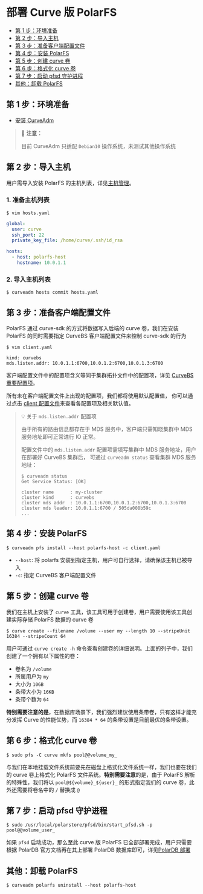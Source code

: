 部署 Curve 版 PolarFS
===

* [第 1 步：环境准备](#第-1-步环境准备)
* [第 2 步：导入主机](#第-2-步导入主机)
* [第 3 步：准备客户端配置文件](#第-3-步准备客户端配置文件)
* [第 4 步：安装 PolarFS](#第-4-步安装-polarfs)
* [第 5 步：创建 curve 卷](#第-5-步创建-curve-卷)
* [第 6 步：格式化 curve 卷](#第-6-步格式化-curve-卷)
* [第 7 步：启动 pfsd 守护进程](#第-7-步启动-pfsd-守护进程)
* [其他：卸载 PolarFS](#其他卸载-polarfs)

第 1 步：环境准备
---

* [安装 CurveAdm](install-curveadm#安装-curveadm)

> 📢 **注意：**
>
> 目前 CurveAdm 只适配 `Debian10` 操作系统，未测试其他操作系统

第 2 步：导入主机
---

用户需导入安装 PolarFS 的主机列表，详见[主机管理][hosts]。

### 1. 准备主机列表

```shell
$ vim hosts.yaml
```

```yaml
global:
  user: curve
  ssh_port: 22
  private_key_file: /home/curve/.ssh/id_rsa

hosts:
  - host: polarfs-host
    hostname: 10.0.1.1
```

### 2. 导入主机列表
```shell
$ curveadm hosts commit hosts.yaml
```

第 3 步：准备客户端配置文件
---

PolarFS 通过 curve-sdk 的方式将数据写入后端的 curve 卷，我们在安装 PolarFS 的同时需要指定 CurveBS 客户端配置文件来控制 curve-sdk 的行为

```shell
$ vim client.yaml
```

```shell
kind: curvebs
mds.listen.addr: 10.0.1.1:6700,10.0.1.2:6700,10.0.1.3:6700
```

客户端配置文件中的配置项含义等同于集群拓扑文件中的配置项，详见 [CurveBS 重要配置项][important-config]。

所有未在客户端配置文件上出现的配置项，我们都将使用默认配置值，
你可以通过点击 [client 配置文件][curvebs-client-conf]来查看各配置项及相关默认值。

> :bulb: 关于 `mds.listen.addr` 配置项
>
> 由于所有的路由信息都存在于 MDS 服务中，客户端只需知晓集群中 MDS 服务地址即可正常进行 IO 正常。
>
> 配置文件中的 `mds.listen.addr` 配置项需填写集群中 MDS 服务地址，用户在部署好 CurveBS 集群后，
> 可通过 `curveadm status` 查看集群 MDS 服务地址：
>
> ```shell
> $ curveadm status
> Get Service Status: [OK]
>
> cluster name      : my-cluster
> cluster kind      : curvebs
> cluster mds addr  : 10.0.1.1:6700,10.0.1.2:6700,10.0.1.3:6700
> cluster mds leader: 10.0.1.1:6700 / 505da008b59c
> ...
> ```

第 4 步：安装 PolarFS
---

```shell
$ curveadm pfs install --host polarfs-host -c client.yaml
```

* `--host`: 将 polarfs 安装到指定主机，用户可自行选择，请确保该主机已被导入
* `-c`: 指定 CurveBS 客户端配置文件

第 5 步：创建 curve 卷
---

我们在主机上安装了 `curve` 工具，该工具可用于创建卷，用户需要使用该工具创建实际存储 PolarFS 数据的 curve 卷

```shell
$ curve create --filename /volume --user my --length 10 --stripeUnit 16384 --stripeCount 64
```

用户可通过 `curve create -h` 命令查看创建卷的详细说明。上面的列子中，我们创建了一个拥有以下属性的卷：
 * 卷名为 `/volume`
 * 所属用户为 `my`
 * 大小为 `10GB`
 * 条带大小为 `16KB`
 * 条带个数为 `64`

**特别需要注意的是**，在数据库场景下，我们强烈建议使用条带卷，只有这样才能充分发挥 Curve 的性能优势，而 `16384 * 64` 的条带设置是目前最优的条带设置。

第 6 步：格式化 curve 卷
---

```shell
$ sudo pfs -C curve mkfs pool@@volume_my_
```

与我们在本地挂载文件系统前要先在磁盘上格式化文件系统一样，我们也要在我们的 curve 卷上格式化 PolarFS 文件系统。**特别需要注意**的是，由于 PolarFS 解析的特殊性，我们将以 `pool@${volume}_${user}_` 的形式指定我们的 curve 卷，此外还需要将卷名中的 `/` 替换成 `@`

第 7 步：启动 pfsd 守护进程
---

```shell
$ sudo /usr/local/polarstore/pfsd/bin/start_pfsd.sh -p pool@@volume_user_
```

如果 `pfsd` 启动成功，那么至此 curve 版 PolarFS 已全部部署完成，用户只需要根据 PolarDB 官方文档再在其上部署 PolarDB 数据库即可，详见[PolarDB 部署][polardb-deployment]


其他：卸载 PolarFS
---

```shell
$ curveadm polarfs uninstall --host polarfs-host
```

[hosts]: https://github.com/opencurve/curveadm/wiki/hosts
[important-config]: https://github.com/opencurve/curveadm/wiki/topology#curvebs-重要配置项
[curvebs-client-conf]: https://github.com/opencurve/curve/blob/master/conf/client.conf
[nebd-design]: https://github.com/opencurve/curve/blob/master/docs/cn/nebd.md
[polardb-deployment]: https://apsaradb.github.io/PolarDB-for-PostgreSQL/zh/deploying/deploy.html
